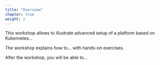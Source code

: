 ```yaml
---
title: "Overview"
chapter: true
weight: 1
---
```

This workshop allows to illustrate advanced setup of a platform based on Kubernetes...

The workshop explains how to... with hands-on exercises.

After the workshop, you will be able to...
